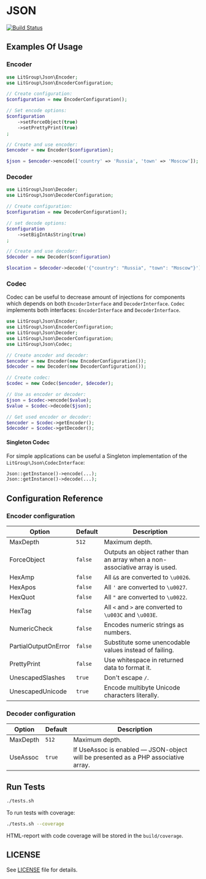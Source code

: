 JSON
====

[![Build Status](https://travis-ci.org/LitGroup/json.php.svg?branch=master)](https://travis-ci.org/LitGroup/json.php)

Examples Of Usage
-----------------

### Encoder

```php
use LitGroup\Json\Encoder;
use LitGroup\Json\EncoderConfiguration;

// Create configuration:
$configuration = new EncoderConfiguration();

// Set encode options:
$configuration
    ->setForceObject(true)
    ->setPrettyPrint(true)
;

// Create and use encoder:
$encoder = new Encoder($configuration);

$json = $encoder->encode(['country' => 'Russia', 'town' => 'Moscow']);
```

### Decoder

```php
use LitGroup\Json\Decoder;
use LitGroup\Json\DecoderConfiguration;

// Create configuration:
$configuration = new DecoderConfiguration();

// set decode options:
$configuration
    ->setBigIntAsString(true)
;

// Create and use decoder:
$decoder = new Decoder($configuration)

$location = $decoder->decode('{"country": "Russia", "town": "Moscow"}');
```

### Codec

Codec can be useful to decrease amount of injections for components which
depends on both `EncoderInterface` and `DecoderInterface`.
`Codec` implements both interfaces: `EncoderInterface` and `DecoderInterface`.

```php
use LitGroup\Json\Encoder;
use LitGroup\Json\EncoderConfiguration;
use LitGroup\Json\Decoder;
use LitGroup\Json\DecoderConfiguration;
use LitGroup\Json\Codec;

// Create ancoder and decoder:
$encoder = new Encoder(new EncoderConfiguration());
$decoder = new Decoder(new DecoderConfiguration());

// Create codec:
$codec = new Codec($encoder, $decoder);

// Use as encoder or decoder:
$json = $codec->encode($value);
$value = $codec->decode($json);

// Get used encoder or decoder:
$encoder = $codec->getEncoder();
$decoder = $codec->getDecoder();
```

#### Singleton Codec

For simple applications can be useful a Singleton implementation of the `LitGroup\Json\CodecInterface`:

```php
Json::getInstance()->encode(...);
Json::getInstance()->decode(...);
```

Configuration Reference
-----------------------

### Encoder configuration

| Option               | Default   | Description                                                                  |
| -------------------- | --------- | ---------------------------------------------------------------------------- |
| MaxDepth             | `512`     | Maximum depth.                                                               |
| ForceObject          | `false`   | Outputs an object rather than an array when a non-associative array is used. |
| HexAmp               | `false`   | All `&`s are converted to `\u0026`.                                          |
| HexApos              | `false`   | All `'` are converted to `\u0027`.                                           |
| HexQuot              | `false`   | All `"` are converted to `\u0022`.                                           |
| HexTag               | `false`   | All `<` and `>` are converted to `\u003C` and `\u003E`.                      |
| NumericCheck         | `false`   | Encodes numeric strings as numbers.                                          |
| PartialOutputOnError | `false`   | Substitute some unencodable values instead of failing.                       |
| PrettyPrint          | `false`   | Use whitespace in returned data to format it.                                |
| UnescapedSlashes     | `true`    | Don't escape `/`.                                                            |
| UnescapedUnicode     | `true`    | Encode multibyte Unicode characters literally.                               |

### Decoder configuration

| Option   | Default   | Description                                                                        |
| -------- | --------- | ---------------------------------------------------------------------------------- |
| MaxDepth | `512`     | Maximum depth.                                                                     |
| UseAssoc | `true`    | If UseAssoc is enabled — JSON-object will be presented as a PHP associative array. |


Run Tests
---------

```bash
./tests.sh
```

To run tests with coverage:

```bash
./tests.sh --coverage
```

HTML-report with code coverage will be stored in the `build/coverage`.

LICENSE
-------

See [LICENSE](https://github.com/LitGroup/json.php/blob/master/LICENSE) file for details.